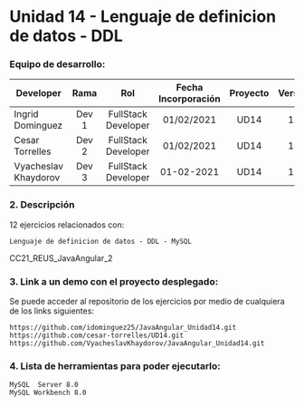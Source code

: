 # Unidad 14 -  Lenguaje de definicion de datos - DDL

### Equipo de desarrollo:

| Developer | Rama | Rol | Fecha Incorporación | Proyecto | Versión |
| --- | :---:  | :---:  | :---:  | :---: | :---:  |
| Ingrid Dominguez | Dev 1 | FullStack Developer | 01/02/2021 | UD14  | 1.0  |
| Cesar Torrelles | Dev 2 | FullStack Developer | 01/02/2021 | UD14  | 1.0  | 
| Vyacheslav Khaydorov | Dev 3 | FullStack Developer| 01-02-2021 | UD14  | 1.0  |

###   2. Descripción

12 ejercicios  relacionados con:
```
Lenguaje de definicion de datos - DDL - MySQL
```
CC21_REUS_JavaAngular_2

###  3. Link a un demo con el proyecto desplegado:

Se puede acceder al repositorio de los ejercicios por medio de cualquiera de los links siguientes:
```
https://github.com/idominguez25/JavaAngular_Unidad14.git
https://github.com/cesar-torrelles/UD14.git
https://github.com/VyacheslavKhaydorov/JavaAngular_Unidad14.git

```
###   4. Lista de herramientas para poder ejecutarlo:
```
MySQL  Server 8.0
MySQL Workbench 8.0
```



